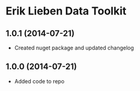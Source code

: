 ﻿# Erik Lieben Data Toolkit
## 1.0.1 (2014-07-21)
- Created nuget package and updated changelog

## 1.0.0 (2014-07-21)
- Added code to repo


